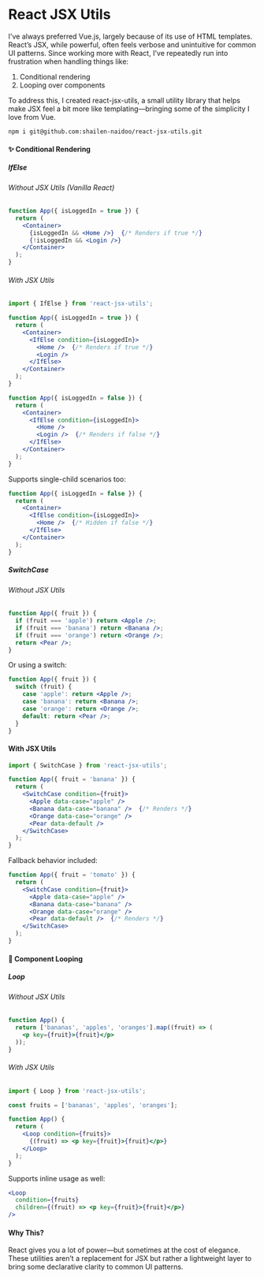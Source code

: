 # React JSX Utils

I've always preferred Vue.js, largely because of its use of HTML templates. React’s JSX, while powerful, often feels verbose and unintuitive for common UI patterns. Since working more with React, I've repeatedly run into frustration when handling things like:

1. Conditional rendering
2. Looping over components

To address this, I created react-jsx-utils, a small utility library that helps make JSX feel a bit more like templating—bringing some of the simplicity I love from Vue.

```shell
npm i git@github.com:shailen-naidoo/react-jsx-utils.git
```

#### ✨ Conditional Rendering
##### IfElse

###### Without JSX Utils (Vanilla React)

```jsx
function App({ isLoggedIn = true }) {
  return (
    <Container>
      {isLoggedIn && <Home />}  {/* Renders if true */}
      {!isLoggedIn && <Login />}
    </Container>
  );
}

```

###### With JSX Utils

```jsx
import { IfElse } from 'react-jsx-utils';

function App({ isLoggedIn = true }) {
  return (
    <Container>
      <IfElse condition={isLoggedIn}>
        <Home />  {/* Renders if true */}
        <Login />
      </IfElse>
    </Container>
  );
}
```
```jsx
function App({ isLoggedIn = false }) {
  return (
    <Container>
      <IfElse condition={isLoggedIn}>
        <Home />
        <Login />  {/* Renders if false */}
      </IfElse>
    </Container>
  );
}
```
Supports single-child scenarios too:

```jsx
function App({ isLoggedIn = false }) {
  return (
    <Container>
      <IfElse condition={isLoggedIn}>
        <Home />  {/* Hidden if false */}
      </IfElse>
    </Container>
  );
}
```
##### SwitchCase

###### Without JSX Utils

```jsx
function App({ fruit }) {
  if (fruit === 'apple') return <Apple />;
  if (fruit === 'banana') return <Banana />;
  if (fruit === 'orange') return <Orange />;
  return <Pear />;
}
```
Or using a switch:

```jsx
function App({ fruit }) {
  switch (fruit) {
    case 'apple': return <Apple />;
    case 'banana': return <Banana />;
    case 'orange': return <Orange />;
    default: return <Pear />;
  }
}
```
#### With JSX Utils

```jsx
import { SwitchCase } from 'react-jsx-utils';

function App({ fruit = 'banana' }) {
  return (
    <SwitchCase condition={fruit}>
      <Apple data-case="apple" />
      <Banana data-case="banana" />  {/* Renders */}
      <Orange data-case="orange" />
      <Pear data-default />
    </SwitchCase>
  );
}
```

Fallback behavior included:

```jsx
function App({ fruit = 'tomato' }) {
  return (
    <SwitchCase condition={fruit}>
      <Apple data-case="apple" />
      <Banana data-case="banana" />
      <Orange data-case="orange" />
      <Pear data-default />  {/* Renders */}
    </SwitchCase>
  );
}
```

#### 🔁 Component Looping
##### Loop

###### Without JSX Utils

```jsx
function App() {
  return ['bananas', 'apples', 'oranges'].map((fruit) => (
    <p key={fruit}>{fruit}</p>
  ));
}
```

###### With JSX Utils
```jsx
import { Loop } from 'react-jsx-utils';

const fruits = ['bananas', 'apples', 'oranges'];

function App() {
  return (
    <Loop condition={fruits}>
      {(fruit) => <p key={fruit}>{fruit}</p>}
    </Loop>
  );
}
```

Supports inline usage as well:

```jsx
<Loop
  condition={fruits}
  children={(fruit) => <p key={fruit}>{fruit}</p>}
/>
```

#### Why This?

React gives you a lot of power—but sometimes at the cost of elegance. These utilities aren’t a replacement for JSX but rather a lightweight layer to bring some declarative clarity to common UI patterns.

